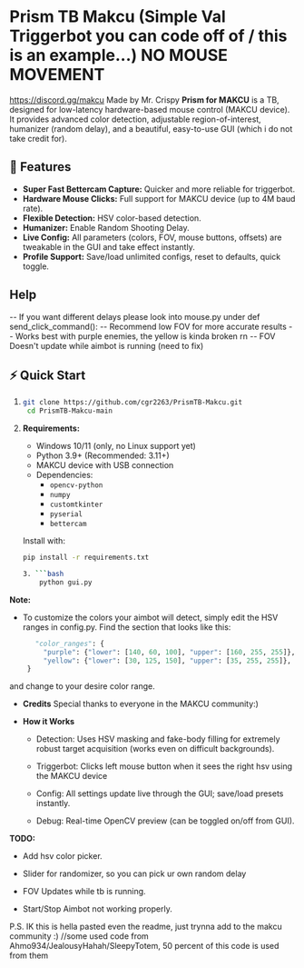 # Prism TB Makcu (Simple Val Triggerbot you can code off of / this is an example...) NO MOUSE MOVEMENT
https://discord.gg/makcu Made by Mr. Crispy
**Prism for MAKCU** is a TB, designed for low-latency hardware-based mouse control (MAKCU device). It provides advanced color detection, adjustable region-of-interest, humanizer (random delay), and a beautiful, easy-to-use GUI (which i do not take credit for).


## 🚀 Features

- **Super Fast Bettercam Capture:** Quicker and more reliable for triggerbot.
- **Hardware Mouse Clicks:** Full support for MAKCU device (up to 4M baud rate).
- **Flexible Detection:** HSV color-based detection.
- **Humanizer:** Enable Random Shooting Delay.
- **Live Config:** All parameters (colors, FOV, mouse buttons, offsets) are tweakable in the GUI and take effect instantly.
- **Profile Support:** Save/load unlimited configs, reset to defaults, quick toggle.

## Help 
-- If you want different delays please look into mouse.py under def send_click_command():
-- Recommend low FOV for more accurate results
-- Works best with purple enemies, the yellow is kinda broken rn
-- FOV Doesn't update while aimbot is running (need to fix)


## ⚡️ Quick Start

1. ```bash
   git clone https://github.com/cgr2263/PrismTB-Makcu.git
    cd PrismTB-Makcu-main

2. **Requirements:**
   - Windows 10/11 (only, no Linux support yet)
   - Python 3.9+ (Recommended: 3.11+)
   - MAKCU device with USB connection
   - Dependencies:
     - `opencv-python`
     - `numpy`
     - `customtkinter`
     - `pyserial`
     - `bettercam`

   Install with:
   ```bash
   pip install -r requirements.txt

   3. ```bash
       python gui.py

 **Note:**

 - To customize the colors your aimbot will detect, simply edit the HSV ranges in config.py.
   Find the section that looks like this:
   ```python
      "color_ranges": {
        "purple": {"lower": [140, 60, 100], "upper": [160, 255, 255]},
        "yellow": {"lower": [30, 125, 150], "upper": [35, 255, 255]}, yellow is kinda broken
    }
   
  and change to your desire color range.


- **Credits**
  Special thanks to everyone in the MAKCU community:) 

- **How it Works**
  - Detection: Uses HSV masking and fake-body filling for extremely robust target acquisition (works even on difficult backgrounds).

  - Triggerbot: Clicks left mouse button when it sees the right hsv using the MAKCU device

  - Config: All settings update live through the GUI; save/load presets instantly.

  - Debug: Real-time OpenCV preview (can be toggled on/off from GUI).

 **TODO:**
 - Add hsv color picker.

 - Slider for randomizer, so you can pick ur own random delay

 - FOV Updates while tb is running.

 - Start/Stop Aimbot not working properly.

P.S. IK this is hella pasted even the readme, just trynna add to the makcu community :) //some used code from Ahmo934/JealousyHahah/SleepyTotem, 50 percent of this code is used from them
